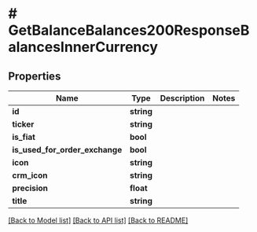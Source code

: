 # # GetBalanceBalances200ResponseBalancesInnerCurrency

## Properties

Name | Type | Description | Notes
------------ | ------------- | ------------- | -------------
**id** | **string** |  |
**ticker** | **string** |  |
**is_fiat** | **bool** |  |
**is_used_for_order_exchange** | **bool** |  |
**icon** | **string** |  |
**crm_icon** | **string** |  |
**precision** | **float** |  |
**title** | **string** |  |

[[Back to Model list]](../../README.md#models) [[Back to API list]](../../README.md#endpoints) [[Back to README]](../../README.md)
